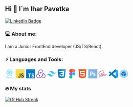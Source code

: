 ## Hi 👋 I`m Ihar Pavetka
<a href="www.linkedin.com/in/884580231" target="blank"><img src="https://img.shields.io/badge/LinkedIn-blue?style=for-the-badge&logo=linkedin&logoColor=white" alt="LinkedIn Badge"/></a>

### 💻 About me:
I am a Junior FrontEnd developer (JS/TS/React).
### ⚡ Languages and Tools:
<a href="URL_REDIRECT" target="blank"><img align="center" src="https://github.com/devicons/devicon/blob/master/icons/react/react-original-wordmark.svg" height="30" /></a> <a href="URL_REDIRECT" target="blank"><img align="center" src="https://github.com/devicons/devicon/blob/master/icons/javascript/javascript-original.svg" height="30" /></a> <a href="URL_REDIRECT" target="blank"><img align="center" src="https://github.com/devicons/devicon/blob/master/icons/typescript/typescript-original.svg" height="30" /></a> <a href="URL_REDIRECT" target="blank"><img align="center" src="https://github.com/devicons/devicon/blob/master/icons/redux/redux-original.svg" height="30" /></a> <a href="URL_REDIRECT" target="blank"><img align="center" src="https://github.com/devicons/devicon/blob/master/icons/tailwindcss/tailwindcss-plain.svg" height="30" /></a> <a href="URL_REDIRECT" target="blank"><img align="center" src="https://github.com/devicons/devicon/blob/master/icons/css3/css3-original.svg" height="30" /></a> <a href="URL_REDIRECT" target="blank"><img align="center" src="https://github.com/devicons/devicon/blob/master/icons/figma/figma-original.svg" height="30" /></a> <a href="URL_REDIRECT" target="blank"><img align="center" src="https://github.com/devicons/devicon/blob/master/icons/html5/html5-original.svg" height="30" /></a> <a href="URL_REDIRECT" target="blank"><img align="center" src="https://github.com/devicons/devicon/blob/master/icons/photoshop/photoshop-plain.svg" height="30" /></a> <a href="URL_REDIRECT" target="blank"><img align="center" src="https://github.com/devicons/devicon/blob/master/icons/sass/sass-original.svg" height="30" /></a> <a href="URL_REDIRECT" target="blank"><img align="center" src="https://github.com/devicons/devicon/blob/master/icons/vscode/vscode-original.svg" height="30" /></a> <a href="URL_REDIRECT" target="blank"><img align="center" src="https://github.com/devicons/devicon/blob/master/icons/webpack/webpack-original.svg" height="30" /></a>

### :fire: My stats
[![GitHub Streak](https://github-readme-streak-stats.herokuapp.com?user=MuJlblii&theme=onedark)](https://git.io/streak-stats)



<!--
![MuJlblii's GitHub stats](https://github-readme-stats.vercel.app/api?username=MuJlblii&show_icons=true&theme=dracula&hide=stars,issues&count_private=true)
**MuJlblii/MuJlblii** is a ✨ _special_ ✨ repository because its `README.md` (this file) appears on your GitHub profile.

Here are some ideas to get you started:

- 🔭 I’m currently working on ...
- 🌱 I’m currently learning ...
- 👯 I’m looking to collaborate on ...
- 🤔 I’m looking for help with ...
- 💬 Ask me about ...
- 📫 How to reach me: ...
- 😄 Pronouns: ...
- ⚡ Fun fact: ...
-->
